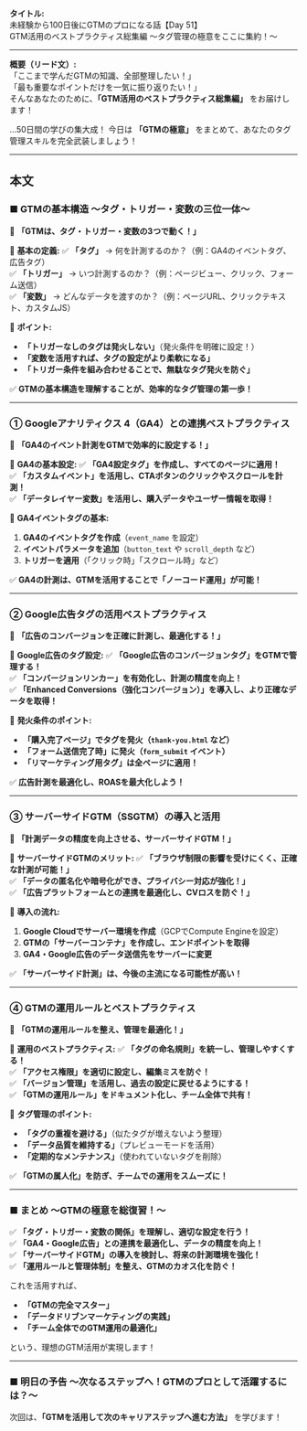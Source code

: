 **タイトル:**  
未経験から100日後にGTMのプロになる話【Day 51】  
GTM活用のベストプラクティス総集編 〜タグ管理の極意をここに集約！〜

---

**概要（リード文）:**  
「ここまで学んだGTMの知識、全部整理したい！」  
「最も重要なポイントだけを一気に振り返りたい！」  
そんなあなたのために、**「GTM活用のベストプラクティス総集編」** をお届けします！

…50日間の学びの集大成！ 今日は **「GTMの極意」** をまとめて、あなたのタグ管理スキルを完全武装しましょう！

---

## **本文**

### ■ GTMの基本構造 〜タグ・トリガー・変数の三位一体〜

🔹 **「GTMは、タグ・トリガー・変数の3つで動く！」**

📌 **基本の定義:**
✅ **「タグ」** → 何を計測するのか？（例：GA4のイベントタグ、広告タグ）  
✅ **「トリガー」** → いつ計測するのか？（例：ページビュー、クリック、フォーム送信）  
✅ **「変数」** → どんなデータを渡すのか？（例：ページURL、クリックテキスト、カスタムJS）  

📌 **ポイント:**
- **「トリガーなしのタグは発火しない」**（発火条件を明確に設定！）
- **「変数を活用すれば、タグの設定がより柔軟になる」**
- **「トリガー条件を組み合わせることで、無駄なタグ発火を防ぐ」**

✅ **GTMの基本構造を理解することが、効率的なタグ管理の第一歩！**

---

### **① Googleアナリティクス 4（GA4）との連携ベストプラクティス**

🔹 **「GA4のイベント計測をGTMで効率的に設定する！」**

📌 **GA4の基本設定:**
✅ **「GA4設定タグ」を作成し、すべてのページに適用！**  
✅ **「カスタムイベント」を活用し、CTAボタンのクリックやスクロールを計測！**  
✅ **「データレイヤー変数」を活用し、購入データやユーザー情報を取得！**  

📌 **GA4イベントタグの基本:**
1. **GA4のイベントタグを作成**（`event_name` を設定）
2. **イベントパラメータを追加**（`button_text` や `scroll_depth` など）
3. **トリガーを適用**（「クリック時」「スクロール時」など）

✅ **GA4の計測は、GTMを活用することで「ノーコード運用」が可能！**

---

### **② Google広告タグの活用ベストプラクティス**

🔹 **「広告のコンバージョンを正確に計測し、最適化する！」**

📌 **Google広告のタグ設定:**
✅ **「Google広告のコンバージョンタグ」をGTMで管理する！**  
✅ **「コンバージョンリンカー」を有効化し、計測の精度を向上！**  
✅ **「Enhanced Conversions（強化コンバージョン）」を導入し、より正確なデータを取得！**  

📌 **発火条件のポイント:**
- **「購入完了ページ」でタグを発火（`thank-you.html` など）**
- **「フォーム送信完了時」に発火（`form_submit` イベント）**
- **「リマーケティング用タグ」は全ページに適用！**

✅ **広告計測を最適化し、ROASを最大化しよう！**

---

### **③ サーバーサイドGTM（SSGTM）の導入と活用**

🔹 **「計測データの精度を向上させる、サーバーサイドGTM！」**

📌 **サーバーサイドGTMのメリット:**
✅ **「ブラウザ制限の影響を受けにくく、正確な計測が可能！」**  
✅ **「データの匿名化や暗号化ができ、プライバシー対応が強化！」**  
✅ **「広告プラットフォームとの連携を最適化し、CVロスを防ぐ！」**  

📌 **導入の流れ:**
1. **Google Cloudでサーバー環境を作成**（GCPでCompute Engineを設定）
2. **GTMの「サーバーコンテナ」を作成し、エンドポイントを取得**
3. **GA4・Google広告のデータ送信先をサーバーに変更**

✅ **「サーバーサイド計測」は、今後の主流になる可能性が高い！**

---

### **④ GTMの運用ルールとベストプラクティス**

🔹 **「GTMの運用ルールを整え、管理を最適化！」**

📌 **運用のベストプラクティス:**
✅ **「タグの命名規則」を統一し、管理しやすくする！**  
✅ **「アクセス権限」を適切に設定し、編集ミスを防ぐ！**  
✅ **「バージョン管理」を活用し、過去の設定に戻せるようにする！**  
✅ **「GTMの運用ルール」をドキュメント化し、チーム全体で共有！**  

📌 **タグ管理のポイント:**
- **「タグの重複を避ける」**（似たタグが増えないよう整理）
- **「データ品質を維持する」**（プレビューモードを活用）
- **「定期的なメンテナンス」**（使われていないタグを削除）

✅ **「GTMの属人化」を防ぎ、チームでの運用をスムーズに！**

---

### **■ まとめ 〜GTMの極意を総復習！〜**

✅ **「タグ・トリガー・変数の関係」を理解し、適切な設定を行う！**  
✅ **「GA4・Google広告」との連携を最適化し、データの精度を向上！**  
✅ **「サーバーサイドGTM」の導入を検討し、将来の計測環境を強化！**  
✅ **「運用ルールと管理体制」を整え、GTMのカオス化を防ぐ！**  

これを活用すれば、
- **「GTMの完全マスター」**
- **「データドリブンマーケティングの実践」**
- **「チーム全体でのGTM運用の最適化」**

という、理想のGTM活用が実現します！

---

### **■ 明日の予告 〜次なるステップへ！GTMのプロとして活躍するには？〜**

次回は、**「GTMを活用して次のキャリアステップへ進む方法」** を学びます！

